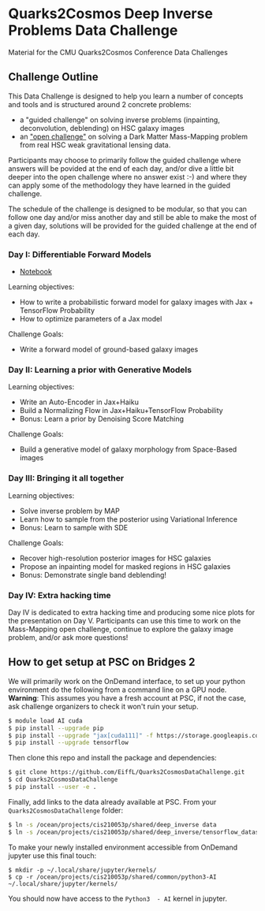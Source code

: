 # Quarks2Cosmos Deep Inverse Problems Data Challenge
Material for the CMU Quarks2Cosmos Conference Data Challenges

## Challenge Outline

This Data Challenge is designed to help you learn a number of concepts and tools and is structured around 2 concrete problems:
- a "guided challenge" on solving inverse problems (inpainting, deconvolution, deblending) on HSC galaxy images
- an ["open challenge"](notebooks/MappingDarkMatterDataChallenge.ipynb) on solving a Dark Matter Mass-Mapping problem from real HSC weak gravitational lensing data.

Participants may choose to primarily follow the guided challenge where answers will be povided at the end of each day, 
and/or dive a little bit deeper into the open challenge where no answer exist :-) and where they can apply some of the 
methodology they have learned in the guided challenge.

The schedule of the challenge is designed to be modular, so that you can follow one day and/or miss another day and 
still be able to make the most of a given day, solutions will be provided for the guided challenge at the end of each day.

### Day I: Differentiable Forward Models

- [Notebook](notebooks/PartI-DifferentiableForwardModel.ipynb)

Learning objectives:
- How to write a probabilistic forward model for galaxy images with Jax + TensorFlow Probability
- How to optimize parameters of a Jax model

Challenge Goals:
- Write a forward model of ground-based galaxy images

### Day II: Learning a prior with Generative Models

Learning objectives:
- Write an Auto-Encoder in Jax+Haiku
- Build a Normalizing Flow in Jax+Haiku+TensorFlow Probability
- Bonus: Learn a prior by Denoising Score Matching

Challenge Goals:
- Build a generative model of galaxy morphology from Space-Based images

### Day III: Bringing it all together

Learning objectives:
- Solve inverse problem by MAP
- Learn how to sample from the posterior using Variational Inference
- Bonus: Learn to sample with SDE

Challenge Goals:
- Recover high-resolution posterior images for HSC galaxies
- Propose an inpainting model for masked regions in HSC galaxies
- Bonus: Demonstrate single band deblending!

### Day IV: Extra hacking time 

Day IV is dedicated to extra hacking time and producing some nice plots for the presentation on Day V.
Participants can use this time to work on the Mass-Mapping open challenge, continue to explore the galaxy image problem, and/or ask more questions!

## How to get setup at PSC on Bridges 2

We will primarily work on the OnDemand interface, to set up your python environment do the following from a command line on a GPU node. **Warning**: This assumes you have a fresh account at PSC, if not the case, ask challenge organizers to check it won't ruin your setup.
```bash
$ module load AI cuda
$ pip install --upgrade pip
$ pip install --upgrade "jax[cuda111]" -f https://storage.googleapis.com/jax-releases/jax_releases.html
$ pip install --upgrade tensorflow
```
Then clone this repo and install the package and dependencies:
```bash
$ git clone https://github.com/EiffL/Quarks2CosmosDataChallenge.git
$ cd Quarks2CosmosDataChallenge
$ pip install --user -e .
```
Finally, add links to the data already available at PSC. From your `Quarks2CosmosDataChallenge` folder:
```bash
$ ln -s /ocean/projects/cis210053p/shared/deep_inverse data
$ ln -s /ocean/projects/cis210053p/shared/deep_inverse/tensorflow_datasets ~/
```

To make your newly installed environment accessible from OnDemand jupyter use this  final touch:
```
$ mkdir -p ~/.local/share/jupyter/kernels/
$ cp -r /ocean/projects/cis210053p/shared/common/python3-AI ~/.local/share/jupyter/kernels/
```
You should now have access to the `Python3  - AI` kernel in jupyter.
